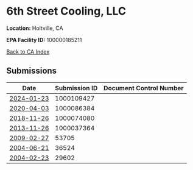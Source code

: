 # 6th Street Cooling, LLC

**Location:** Holtville, CA

**EPA Facility ID:** 100000185211

[Back to CA Index](../../index.md)

## Submissions

| Date | Submission ID | Document Control Number |
|------|--------------|-------------------------|
| [2024-01-23](submissions/1000109427.md) | 1000109427 |  |
| [2020-04-03](submissions/1000086384.md) | 1000086384 |  |
| [2018-11-26](submissions/1000074080.md) | 1000074080 |  |
| [2013-11-26](submissions/1000037364.md) | 1000037364 |  |
| [2009-02-27](submissions/53705.md) | 53705 |  |
| [2004-06-21](submissions/36524.md) | 36524 |  |
| [2004-02-23](submissions/29602.md) | 29602 |  |
